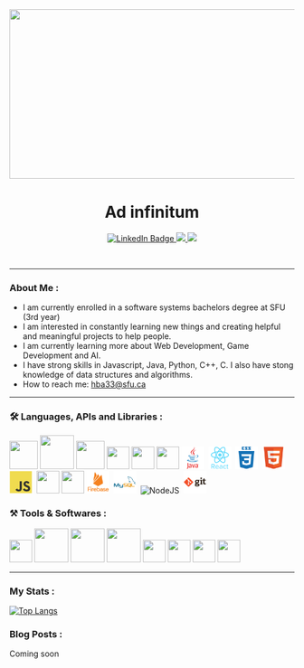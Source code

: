 <div id="header" align="center">
  <img src="https://media2.giphy.com/media/7NOypWcjs4ANA86Cmn/giphy.gif?cid=790b7611516a9729837471395788d58bfa28d5b67868c644&rid=giphy.gif&ct=g" width="1100" height="300"/>
</div>

<h1 align="center">
  Ad infinitum 
</h1>

<div id="badges"  align="center">
  <a href="https://www.linkedin.com/in/hamza-benhamida-a282871b9/">
    <img src="https://img.shields.io/badge/LinkedIn-0077B5?style=for-the-badge&logo=linkedin&logoColor=white" alt="LinkedIn Badge"/>
 </a>
<a href="https://github.com/HamzaBenhamida/Portfolio" rel="nofollow">
    <img src="https://camo.githubusercontent.com/dfcd5a59787be3b94dd8904be69b7219937b71389630b3ca41993b16a47fac3b/68747470733a2f2f696d672e736869656c64732e696f2f62616467652f706f7274666f6c696f2d77686974653f7374796c653d666f722d7468652d626164676526266c6f676f436f6c6f723d626c61636b" data-canonical-src="https://img.shields.io/badge/portfolio-white?style=for-the-badge&amp;&amp;logoColor=black" style="max-width: 100%;">
  </a>
  <a href="https://discordapp.com/users/Hamza Ben#2915/" rel="nofollow">
    <img src="https://img.shields.io/badge/Discord-7289DA?style=for-the-badge&logo=discord&logoColor=white" style="max-width: 100%;">
  </a>
</div>

<p align="center" id="profile-views">
<img src="https://komarev.com/ghpvc/?username=HamzaBenhamida&style=flat-square&color=blue" alt="" />
</p>


---

### About Me :

- I am currently enrolled in a software systems bachelors degree at SFU (3rd year)
- I am interested in constantly learning new things and creating helpful and meaningful projects to help people.
- I am currently learning more about Web Development, Game Development and AI.
- I have strong skills in Javascript, Java, Python, C++, C. I also have stong knowledge of data structures and algorithms.
- How to reach me: hba33@sfu.ca

---

### 🛠️ Languages, APIs and Libraries :
<div>
  
  <img src="https://cdn.jsdelivr.net/gh/devicons/devicon/icons/mocha/mocha-plain.svg" width="50" height="50"/>
  <img src="https://cdn.jsdelivr.net/gh/devicons/devicon/icons/numpy/numpy-original-wordmark.svg" width="60" height="60"/>
  <img src="https://cdn.jsdelivr.net/gh/devicons/devicon/icons/pandas/pandas-original-wordmark.svg" width="50" height="50"/>
  <img src="https://cdn.jsdelivr.net/gh/devicons/devicon/icons/python/python-original.svg" width="40" height="40"/>
  <img src="https://cdn.jsdelivr.net/gh/devicons/devicon/icons/threejs/threejs-original-wordmark.svg" width="40" height="40"/>
  <img src="https://cdn.jsdelivr.net/gh/devicons/devicon/icons/bash/bash-original.svg" width="40" height="40" >
  <img src="https://github.com/devicons/devicon/blob/master/icons/java/java-original-wordmark.svg" title="Java" alt="Java" width="40" height="40"/>&nbsp;
  <img src="https://github.com/devicons/devicon/blob/master/icons/react/react-original-wordmark.svg" title="React" alt="React" width="40" height="40"/>&nbsp;
  <img src="https://github.com/devicons/devicon/blob/master/icons/css3/css3-plain-wordmark.svg"  title="CSS3" alt="CSS" width="40" height="40"/>&nbsp;
  <img src="https://github.com/devicons/devicon/blob/master/icons/html5/html5-original.svg" title="HTML5" alt="HTML" width="40" height="40"/>&nbsp;
  <img src="https://github.com/devicons/devicon/blob/master/icons/javascript/javascript-original.svg" title="JavaScript" alt="JavaScript" width="40" height="40"/>&nbsp;
  <img src="https://cdn.jsdelivr.net/gh/devicons/devicon/icons/csharp/csharp-original.svg" width="40" height="40"/>        
  <img src="https://cdn.jsdelivr.net/gh/devicons/devicon/icons/cplusplus/cplusplus-original.svg" width="40" height="40"/>
  <img src="https://github.com/devicons/devicon/blob/master/icons/firebase/firebase-plain-wordmark.svg" title="Firebase" alt="Firebase" width="40" height="40"/>&nbsp;
  <img src="https://github.com/devicons/devicon/blob/master/icons/mysql/mysql-original-wordmark.svg" title="MySQL"  alt="MySQL" width="40" height="40"/>&nbsp;
  <img src="https://cdn.jsdelivr.net/gh/devicons/devicon/icons/nodejs/nodejs-original.svg" title="NodeJS" alt="NodeJS" width="40" height="40"/>&nbsp;
  <img src="https://github.com/devicons/devicon/blob/master/icons/git/git-original-wordmark.svg" title="Git" **alt="Git" width="40" height="40"/>
</div>

### ⚒️ Tools & Softwares :

<div>
  <img src="https://cdn.jsdelivr.net/gh/devicons/devicon/icons/vscode/vscode-original-wordmark.svg" width="40" height="40"/>
  <img src="https://cdn.jsdelivr.net/gh/devicons/devicon/icons/webpack/webpack-original-wordmark.svg" width="60" height="60"/>
  <img src="https://cdn.jsdelivr.net/gh/devicons/devicon/icons/anaconda/anaconda-original-wordmark.svg" width="60" height="60"/>
  <img src="https://cdn.jsdelivr.net/gh/devicons/devicon/icons/unity/unity-original-wordmark.svg" width="60" height="60"/>
  <img src="https://cdn.jsdelivr.net/gh/devicons/devicon/icons/ubuntu/ubuntu-plain-wordmark.svg" width="40" height="40"/>
  <img src="https://cdn.jsdelivr.net/gh/devicons/devicon/icons/jupyter/jupyter-original-wordmark.svg" width="40" height="40"/>
  <img src="https://cdn.jsdelivr.net/gh/devicons/devicon/icons/heroku/heroku-original-wordmark.svg" width="40" height="40"/>
  <img src="https://cdn.jsdelivr.net/gh/devicons/devicon/icons/aftereffects/aftereffects-original.svg" width="40" height="40"/>    
</div>

---

### My Stats :

[![Top Langs](https://github-readme-stats.vercel.app/api/top-langs/?username=HamzaBenhamida&layout=compact)](https://github.com/HamzaBenhamida/github-readme-stats)

### Blog Posts :

Coming soon
<!---
HamzaBenhamida/HamzaBenhamida is a ✨ special ✨ repository because its `README.md` (this file) appears on your GitHub profile.
You can click the Preview link to take a look at your changes.
--->
